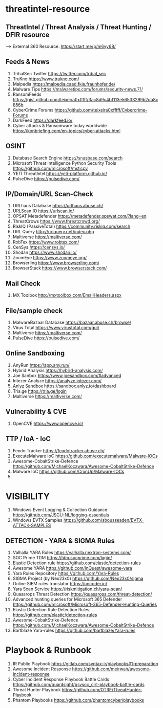 # threatintel-resource
## ThreatIntel / Threat Analysis / Threat Hunting / DFIR resource

--> External 360 Resource: https://start.me/p/m6yy68/

## Feeds & News
1. TribalSec Twitter https://twitter.com/tribal_sec
2. TruKno https://www.trukno.com/
3. Malpedia https://malpedia.caad.fkie.fraunhofer.de/ 
4. Malware Tips https://malwaretips.com/forums/security-news.71/
5. RansomFeeds https://gist.github.com/teixeira0xfffff/3ac8d9c4bf113e56533299b2da8c856b
6. CyberCrime Forums https://github.com/teixeira0xfffff/Cybercrime-Forums
7. DarkFeed https://darkfeed.io/
8. Cyber attacks & Ransomware today worldwide https://konbriefing.com/en-topics/cyber-attacks.html

## OSINT
1. Database Search Engine https://snusbase.com/search
2. Microsoft Threat Intelligence Python Security Tools https://github.com/microsoft/msticpy
3. YETI ThreatIntel https://yeti-platform.github.io/
4. PulseDive https://pulsedive.com/

## IP/Domain/URL Scan-Check
1. URLhaus Database https://urlhaus.abuse.ch/
2. URLScan.IO https://urlscan.io/
3. OPSAT Metadefender https://metadefender.opswat.com/?lang=en
4. ThreatCrows https://www.threatcrowd.org/
5. RiskIQ (PassiveTotal) https://community.riskiq.com/search
6. URL Query http://urlquery.net/index.php 
7. Maltiverse https://maltiverse.com/
8. RobTex https://www.robtex.com/
9. CenSys https://censys.io/
10. Shodan https://www.shodan.io/
11. ZoomEye https://www.zoomeye.org/
12. Browserling https://www.browserling.com/
13. BrowserStack https://www.browserstack.com/

## Mail Check
1. MX Toolbox http://mxtoolbox.com/EmailHeaders.aspx 

## File/sample check
1. MalwareBazaar Database https://bazaar.abuse.ch/browse/ 
2. Virus Total https://www.virustotal.com/gui/
3. Maltiverse https://maltiverse.com/
4. PulseDive https://pulsedive.com/

## Online Sandboxing
1. AnyRun https://app.any.run/
2. Hybrid Analysis https://hybrid-analysis.com/
3. Joe Sanbox https://www.joesandbox.com/#advanced
4. Intezer Analyze https://analyze.intezer.com/
5. Anlyz Sandbox https://sandbox.anlyz.io/dashboard
6. Tria.ge https://tria.ge/login 
7. Maltiverse https://maltiverse.com/

## Vulnerability & CVE
1. OpenCVE https://www.opencve.io/

## TTP / IoA - IoC 
1. Feodo Tracker https://feodotracker.abuse.ch/
2. ExecuteMalware IoC https://github.com/executemalware/Malware-IOCs
3. Awesome-CobaltStrike-Defence https://github.com/MichaelKoczwara/Awesome-CobaltStrike-Defence
4. Malware IoC https://github.com/CronUp/Malware-IOCs
5. 

# VISIBILITY
1. Windows Event Logging & Collection Guidance https://github.com/JSCU-NL/logging-essentials
2. Windows EVTX Samples https://github.com/sbousseaden/EVTX-ATTACK-SAMPLES

## DETECTION - YARA & SIGMA Rules
1. Valhalla YARA Rules https://valhalla.nextron-systems.com/
2. SOC Prime TDM https://tdm.socprime.com/login/
3. Elastic Detection rule https://github.com/elastic/detection-rules
4. Awesome YARA https://github.com/InQuest/awesome-yara 
5. Yara Rules Repository https://github.com/Yara-Rules
6. SIGMA Project (by Neo23x0) https://github.com/Neo23x0/sigma
7. Online SIEM rules translator https://uncoder.io/ 
8. Yara Scan Service https://riskmitigation.ch/yara-scan/
9. Quasarops Threat Detection https://quasarops.com/threat-detection/
10. Advanced hunting queries for Microsoft 365 Defender https://github.com/microsoft/Microsoft-365-Defender-Hunting-Queries
11. Elastic Detection Rule Detection Rules https://github.com/elastic/detection-rules
12. Awesome-CobaltStrike-Defence https://github.com/MichaelKoczwara/Awesome-CobaltStrike-Defence
13. Bartblaze Yara-rules https://github.com/bartblaze/Yara-rules

# Playbook & Runbook
1. IR Public Playbook https://gitlab.com/syntax-ir/playbooks#1-preparation
2. Awesome Incident Response https://github.com/meirwah/awesome-incident-response
3. Cyber Incident Response Playbook Battle Cards https://github.com/guardsight/gsvsoc_cirt-playbook-battle-cards
4. Threat Hunter Playbook https://github.com/OTRF/ThreatHunter-Playbook
5. Phantom Playbooks https://github.com/phantomcyber/playbooks
